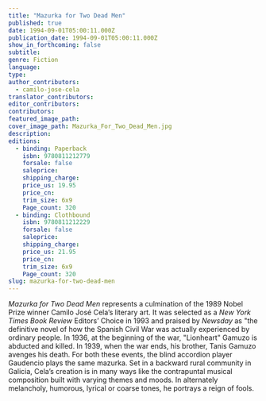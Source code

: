 ```yaml
---
title: "Mazurka for Two Dead Men"
published: true
date: 1994-09-01T05:00:11.000Z
publication_date: 1994-09-01T05:00:11.000Z
show_in_forthcoming: false
subtitle:
genre: Fiction
language:
type:
author_contributors:
  - camilo-jose-cela
translator_contributors:
editor_contributors:
contributors:
featured_image_path:
cover_image_path: Mazurka_For_Two_Dead_Men.jpg
description:
editions:
  - binding: Paperback
    isbn: 9780811212779
    forsale: false
    saleprice:
    shipping_charge:
    price_us: 19.95
    price_cn:
    trim_size: 6x9
    Page_count: 320
  - binding: Clothbound
    isbn: 9780811212229
    forsale: false
    saleprice:
    shipping_charge:
    price_us: 21.95
    price_cn:
    trim_size: 6x9
    Page_count: 320
slug: mazurka-for-two-dead-men
---
```


_Mazurka for Two Dead Men_ represents a culmination of the 1989 Nobel Prize winner Camilo José Cela’s literary art. It was selected as a _New York Times Book Review_ Editors’ Choice in 1993 and praised by _Newsday_ as "the definitive novel of how the Spanish Civil War was actually experienced by ordinary people. In 1936, at the beginning of the war, "Lionheart" Gamuzo is abducted and killed. In 1939, when the war ends, his brother, Tanis Gamuzo avenges his death. For both these events, the blind accordion player Gaudencio plays the same mazurka. Set in a backward rural community in Galicia, Cela’s creation is in many ways like the contrapuntal musical composition built with varying themes and moods. In alternately melancholy, humorous, lyrical or coarse tones, he portrays a reign of fools.

